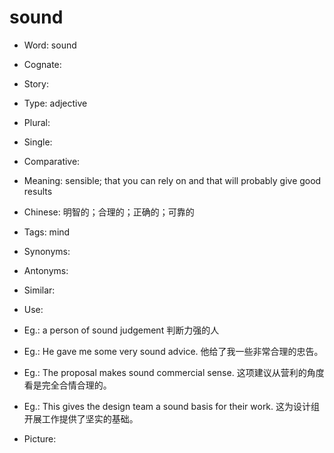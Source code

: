 # sound

- Word: sound
- Cognate: 
- Story: 

- Type: adjective
- Plural: 
- Single: 
- Comparative: 
- Meaning: sensible; that you can rely on and that will probably give good results
- Chinese: 明智的；合理的；正确的；可靠的
- Tags: mind
- Synonyms: 
- Antonyms: 
- Similar: 
- Use: 
- Eg.: a person of sound judgement 判断力强的人
- Eg.: He gave me some very sound advice. 他给了我一些非常合理的忠告。
- Eg.: The proposal makes sound commercial sense. 这项建议从营利的角度看是完全合情合理的。
- Eg.: This gives the design team a sound basis for their work. 这为设计组开展工作提供了坚实的基础。
- Picture: 

